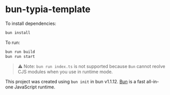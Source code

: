 # bun-typia-template

To install dependencies:

```bash
bun install
```

To run:

```bash
bun run build
bun run start
```
> ⚠️ Note: `bun run index.ts` is not supported because `Bun` cannot reolve CJS modules when you use in runtime mode.

This project was created using `bun init` in bun v1.1.12. [Bun](https://bun.sh) is a fast all-in-one JavaScript runtime.
